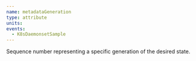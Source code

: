 ```yaml
---
name: metadataGeneration
type: attribute
units:
events:
  - K8sDaemonsetSample
---
```


Sequence number representing a specific generation of the desired state.